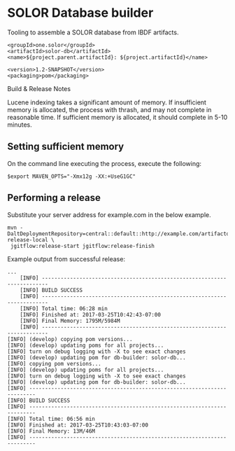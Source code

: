 SOLOR Database builder
======================

Tooling to assemble a SOLOR database from IBDF artifacts. 

    <groupId>one.solor</groupId>
    <artifactId>solor-db</artifactId>
    <name>${project.parent.artifactId}: ${project.artifactId}</name>
    
    <version>1.2-SNAPSHOT</version>
    <packaging>pom</packaging>


Build & Release Notes

Lucene indexing takes a significant amount of memory. If insufficient
memory is allocated, the process with thrash, and may not complete in reasonable
time. If sufficient memory is allocated, it should complete in 5-10
minutes. 

## Setting sufficient memory
On the command line executing the process, execute the following: 
```
$export MAVEN_OPTS="-Xmx12g -XX:+UseG1GC"
```
## Performing a release

Substitute your server address for example.com in the below example. 
```
mvn -DaltDeploymentRepository=central::default::http://example.com/artifactory/libs-release-local \
 jgitflow:release-start jgitflow:release-finish
```

Example output from successful release:
```
...  
    [INFO] ------------------------------------------------------------------------
    [INFO] BUILD SUCCESS
    [INFO] ------------------------------------------------------------------------
    [INFO] Total time: 06:28 min
    [INFO] Finished at: 2017-03-25T10:42:43-07:00
    [INFO] Final Memory: 1795M/5984M
    [INFO] ------------------------------------------------------------------------
[INFO] (develop) copying pom versions...
[INFO] (develop) updating poms for all projects...
[INFO] turn on debug logging with -X to see exact changes
[INFO] (develop) updating pom for db-builder: solor-db...
[INFO] copying pom versions...
[INFO] (develop) updating poms for all projects...
[INFO] turn on debug logging with -X to see exact changes
[INFO] (develop) updating pom for db-builder: solor-db...
[INFO] ------------------------------------------------------------------------
[INFO] BUILD SUCCESS
[INFO] ------------------------------------------------------------------------
[INFO] Total time: 06:56 min
[INFO] Finished at: 2017-03-25T10:43:03-07:00
[INFO] Final Memory: 13M/46M
[INFO] ------------------------------------------------------------------------

```
